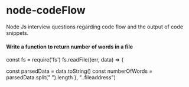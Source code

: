 # node-codeFlow
Node Js interview questions regarding code flow and the output of code snippets.

#### Write a function to return number of words in a file
const fs = require('fs')
fs.readFile((err, data) => {

 const parsedData = data.toString()
const numberOfWords = parsedData.split(" ").length
}, "..fileaddress")
